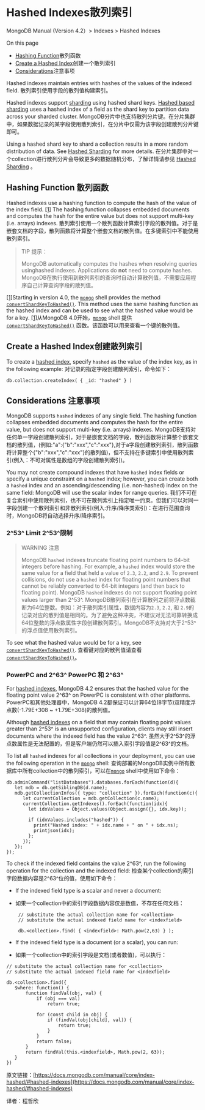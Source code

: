 
# Hashed Indexes[](https://docs.mongodb.com/manual/core/index-hashed/#hashed-indexes "Permalink to this headline")散列索引

MongoDB Manual (Version 4.2）> Indexes > Hashed Indexes

On this page

-   [Hashing Function](https://docs.mongodb.com/manual/core/index-hashed/#hashing-function)散列函数
-   [Create a Hashed Index](https://docs.mongodb.com/manual/core/index-hashed/#create-a-hashed-index)创建一个散列索引
-   [Considerations](https://docs.mongodb.com/manual/core/index-hashed/#considerations)注意事项

Hashed indexes maintain entries with hashes of the values of the indexed field.
散列索引使用字段的散列值构建索引。

Hashed indexes support  [sharding](https://docs.mongodb.com/manual/sharding/)  using hashed shard keys.  [Hashed based sharding](https://docs.mongodb.com/manual/core/hashed-sharding/#sharding-hashed-sharding)  uses a hashed index of a field as the shard key to partition data across your sharded cluster.
MongoDB分片中也支持散列分片键。在分片集群中，如果数据记录的某字段使用散列索引，在分片中仅需为该字段创建散列分片键即可。

Using a hashed shard key to shard a collection results in a more random distribution of data. See  [Hashed Sharding](https://docs.mongodb.com/manual/core/hashed-sharding/#sharding-hashed-sharding)  for more details.
在分片集群中对一个collection进行散列分片会导致更多的数据随机分布，了解详情请参见 [Hashed Sharding](https://docs.mongodb.com/manual/core/hashed-sharding/#sharding-hashed-sharding)  。

## Hashing Function[](https://docs.mongodb.com/manual/core/index-hashed/#hashing-function "Permalink to this headline")  散列函数

Hashed indexes use a hashing function to compute the hash of the value of the index field.  [[1]](https://docs.mongodb.com/manual/core/index-hashed/#hashvalue)  The hashing function collapses embedded documents and computes the hash for the entire value but does not support multi-key (i.e. arrays) indexes.
散列索引使用一个散列函数计算索引字段的散列值。对于是嵌套文档的字段，散列函数将计算整个嵌套文档的散列值。在多键索引中不能使用散列索引。

> TIP
> 提示：
> 
> MongoDB automatically computes the hashes when resolving queries usinghashed indexes. Applications do  **not**  need to compute hashes.
> MongoDB在执行使用到散列索引的查询时自动计算散列值，不需要应用程序自己计算查询字段的散列值。

[[1]](https://docs.mongodb.com/manual/core/index-hashed/#id1)Starting in version 4.0, the  [`mongo`](https://docs.mongodb.com/manual/reference/program/mongo/#bin.mongo "bin.mongo")  shell provides the method  [`convertShardKeyToHashed()`](https://docs.mongodb.com/manual/reference/method/convertShardKeyToHashed/#convertShardKeyToHashed "convertShardKeyToHashed()"). This method uses the same hashing function as the hashed index and can be used to see what the hashed value would be for a key.
[[1]](https://docs.mongodb.com/manual/core/index-hashed/#id1)从MongoDB 4.0开始，[`mongo`](https://docs.mongodb.com/manual/reference/program/mongo/#bin.mongo "bin.mongo")  shell 提供  [`convertShardKeyToHashed()`](https://docs.mongodb.com/manual/reference/method/convertShardKeyToHashed/#convertShardKeyToHashed "convertShardKeyToHashed()") 函数。该函数可以用来查看一个键的散列值。
## Create a Hashed Index[](https://docs.mongodb.com/manual/core/index-hashed/#create-a-hashed-index "Permalink to this headline")创建散列索引

To create a  [hashed index](https://docs.mongodb.com/manual/core/index-hashed/#index-type-hashed), specify  `hashed`  as the value of the index key, as in the following example:
对记录的指定字段创建散列索引，命令如下：

    db.collection.createIndex( { _id: "hashed" } )

## Considerations[](https://docs.mongodb.com/manual/core/index-hashed/#considerations "Permalink to this headline") 注意事项

MongoDB supports  `hashed`  indexes of any single field. The hashing function collapses embedded documents and computes the hash for the entire value, but does not support multi-key (i.e. arrays) indexes.
MongoDB支持对任何单一字段创建散列索引，对于是嵌套文档的字段，散列函数将计算整个嵌套文档的散列值，(例如:"a":{"b":"xxx","c":"xxx"},对于a字段创建散列索引，散列函数将计算整个{"b":"xxx","c":"xxx"}的散列值)，但不支持在多键索引中使用散列索引(例入：不可对属性是数组的字段创建散列索引)。

You may not create compound indexes that have  `hashed`  index fields or specify a unique constraint on a  `hashed`  index; however, you can create both a  `hashed`  index and an ascending/descending (i.e. non-hashed) index on the same field: MongoDB will use the scalar index for range queries.
我们不可在复合索引中使用散列索引，也不可在散列索引上指定唯一约束。但我们可以对同一字段创建一个散列索引和非散列索引(例入:升序/降序类索引)：在进行范围查询时，MongoDB将自动选择升序/降序索引。

### 2^53^  Limit[](https://docs.mongodb.com/manual/core/index-hashed/#limit "Permalink to this headline")  2^53^限制

> WARNING 注意
> 
> MongoDB  `hashed`  indexes truncate floating point numbers to 64-bit integers before hashing. For example, a  `hashed`  index would store the same value for a field that held a value of  `2.3`,  `2.2`, and  `2.9`. To prevent collisions, do not use a  `hashed`  index for floating point numbers that cannot be reliably converted to 64-bit integers (and then back to floating point). MongoDB  `hashed`  indexes do not support floating point values larger than 2^53^.
> MongoDB散列索引在计算散列之前将浮点数截断为64位整数。例如：对于散列索引属性，数据内容为`2.3`,  `2.2`, 和  `2.9`的记录对应的散列值是相同的。为了避免这种冲突，不建议对无法可靠转换成64位整数的浮点数属性字段创建散列索引。MongoDB不支持对大于2^53^的浮点值使用散列索引。

To see what the hashed value would be for a key, see  [`convertShardKeyToHashed()`](https://docs.mongodb.com/manual/reference/method/convertShardKeyToHashed/#convertShardKeyToHashed "convertShardKeyToHashed()").
查看键对应的散列值请查看[`convertShardKeyToHashed()`](https://docs.mongodb.com/manual/reference/method/convertShardKeyToHashed/#convertShardKeyToHashed "convertShardKeyToHashed()")。

### PowerPC and 2^63^[](https://docs.mongodb.com/manual/core/index-hashed/#powerpc-and-263 "Permalink to this headline") PowerPC 和 2^63^

For  [hashed indexes](https://docs.mongodb.com/manual/core/index-hashed/#), MongoDB 4.2 ensures that the hashed value for the floating point value 2^63^  on PowerPC is consistent with other platforms.
PowerPC和其他处理器中，MongoDB 4.2都保证可以计算64位(8字节)双精度浮点数(-1.79E+308 ~ +1.79E+308)的散列值。

Although  [hashed indexes](https://docs.mongodb.com/manual/core/index-hashed/#)  on a field that may contain floating point values greater than 2^53^  is an unsupported configuration, clients may still insert documents where the indexed field has the value 2^63^.
虽然大于2^53^的浮点数属性是无法配置的，但是客户端仍然可以插入索引字段值是2^63^的文档。

To list all  `hashed`  indexes for all collections in your deployment, you can use the following operation in the  [`mongo`](https://docs.mongodb.com/manual/reference/program/mongo/#bin.mongo "bin.mongo")  shell:
查询部署的MongoDB实例中所有数据库中所有collection中的散列索引，可以在[`mongo`](https://docs.mongodb.com/manual/reference/program/mongo/#bin.mongo "bin.mongo")  shell中使用如下命令：

    db.adminCommand("listDatabases").databases.forEach(function(d){
       let mdb = db.getSiblingDB(d.name);
       mdb.getCollectionInfos({ type: "collection" }).forEach(function(c){
          let currentCollection = mdb.getCollection(c.name);
          currentCollection.getIndexes().forEach(function(idx){
            let idxValues = Object.values(Object.assign({}, idx.key));
    
            if (idxValues.includes("hashed")) {
              print("Hashed index: " + idx.name + " on " + idx.ns);
              printjson(idx);
            };
          });
       });
    });

To check if the indexed field contains the value 2^63^, run the following operation for the collection and the indexed field:
检查某个collection的索引字段数据内容是2^63^位的值，使用如下命令：
-   If the indexed field type is a scalar and never a document:
-  如果一个collection中的索引字段数据内容仅是数值，不存在任何文档：

   ```
    // substitute the actual collection name for <collection>
    // substitute the actual indexed field name for <indexfield>
    
    db.<collection>.find( { <indexfield>: Math.pow(2,63) } );
   ```
   
-   If the indexed field type is a document (or a scalar), you can run:
-  如果一个collection中的索引字段是文档(或者数值)，可以执行：


 ```
// substitute the actual collection name for <collection>
// substitute the actual indexed field name for <indexfield>

db.<collection>.find({
    $where: function() {
        function findVal(obj, val) {
            if (obj === val)
                return true;

            for (const child in obj) {
                if (findVal(obj[child], val)) {
                    return true;
                }
            }
            return false;
        }
        return findVal(this.<indexfield>, Math.pow(2, 63));
    }
})
 ```

原文链接：[https://docs.mongodb.com/manual/core/index-hashed/#hashed-indexes](https://docs.mongodb.com/manual/core/index-hashed/#hashed-indexes)

译者：程哲欣

